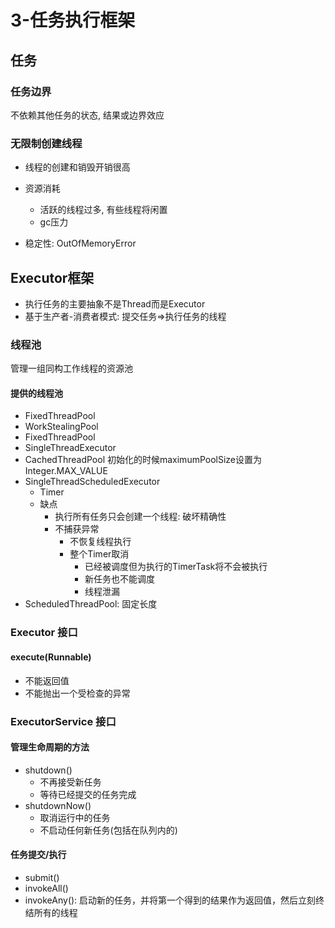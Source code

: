 # 3-任务执行框架

## 任务

### 任务边界

不依赖其他任务的状态, 结果或边界效应

### 无限制创建线程

- 线程的创建和销毁开销很高

- 资源消耗
  - 活跃的线程过多, 有些线程将闲置
  - gc压力
- 稳定性: OutOfMemoryError

## Executor框架

- 执行任务的主要抽象不是Thread而是Executor
- 基于生产者-消费者模式: 提交任务=>执行任务的线程

### 线程池

管理一组同构工作线程的资源池

#### 提供的线程池
- FixedThreadPool
- WorkStealingPool
- FixedThreadPool
- SingleThreadExecutor
- CachedThreadPool
  初始化的时候maximumPoolSize设置为Integer.MAX_VALUE
- SingleThreadScheduledExecutor
  - Timer
  - 缺点
    - 执行所有任务只会创建一个线程: 破坏精确性
    - 不捕获异常
      - 不恢复线程执行
      - 整个Timer取消
        - 已经被调度但为执行的TimerTask将不会被执行
        - 新任务也不能调度
        - 线程泄漏
- ScheduledThreadPool: 固定长度

### Executor 接口

#### execute(Runnable)

- 不能返回值
- 不能抛出一个受检查的异常

### ExecutorService 接口

#### 管理生命周期的方法

- shutdown()
  - 不再接受新任务
  - 等待已经提交的任务完成
- shutdownNow()
  - 取消运行中的任务
  - 不启动任何新任务(包括在队列内的)

#### 任务提交/执行

- submit()
- invokeAll()
- invokeAny(): 启动新的任务，并将第一个得到的结果作为返回值，然后立刻终结所有的线程